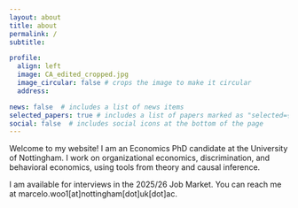 ```yaml
---
layout: about
title: about
permalink: /
subtitle: 

profile:
  align: left
  image: CA_edited_cropped.jpg
  image_circular: false # crops the image to make it circular
  address: 

news: false  # includes a list of news items
selected_papers: true # includes a list of papers marked as "selected={true}"
social: false  # includes social icons at the bottom of the page
---
```


Welcome to my website! I am an Economics PhD candidate at the University of Nottingham. I work on organizational economics, discrimination, and behavioral economics, using tools from theory and causal inference. 

I am available for interviews in the 2025/26 Job Market. You can reach me at marcelo.woo1[at]nottingham[dot]uk[dot]ac. 

<!-- Check out my job market candidate website at [this link](https://sites.harvard.edu/constanza-abuin/). -->
